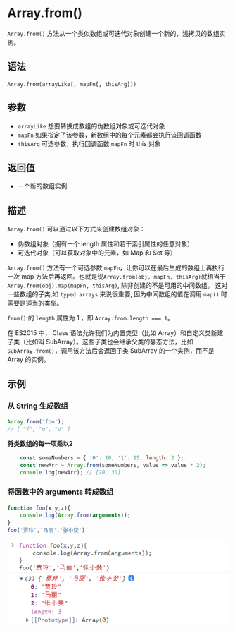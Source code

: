 # Array.from()

`Array.from()` 方法从一个类似数组或可迭代对象创建一个新的，浅拷贝的数组实例。

## **语法**

```
Array.from(arrayLike[, mapFn[, thisArg]])
```

## **参数**

- `arrayLike`  想要转换成数组的伪数组对象或可迭代对象
- `mapFn` 如果指定了该参数，新数组中的每个元素都会执行该回调函数
- `thisArg` 可选参数，执行回调函数 `mapFn` 时 this 对象

## **返回值**

- 一个新的数组实例

## **描述**

`Array.from()` 可以通过以下方式来创建数组对象：

- 伪数组对象（拥有一个 length 属性和若干索引属性的任意对象）
- 可迭代对象（可以获取对象中的元素，如 Map 和 Set 等）



`Array.from()` 方法有一个可选参数 `mapFn`，让你可以在最后生成的数组上再执行一次 map 方法后再返回。也就是说`Array.from(obj, mapFn, thisArg)`就相当于`Array.from(obj).map(mapFn, thisArg)`, 除非创建的不是可用的中间数组。 这对一些数组的子类,如 `typed arrays` 来说很重要, 因为中间数组的值在调用 `map()` 时需要是适当的类型。

`from()` 的 `length` 属性为 1 ，即 `Array.from.length === 1`。

在 ES2015 中， Class 语法允许我们为内置类型（比如 Array）和自定义类新建子类（比如叫 SubArray）。这些子类也会继承父类的静态方法，比如 `SubArray.from()`，调用该方法后会返回子类 SubArray 的一个实例，而不是 Array 的实例。

## **示例**

### **从** **String** **生成数组**

```js
Array.from('foo');
// [ "f", "o", "o" ]
```

**将类数组的每一项乘以2**

```js
    const someNumbers = { '0': 10, '1': 15, length: 2 };
    const newArr = Array.from(someNumbers, value => value * 2);
    console.log(newArr); // [20, 30]
```

### 将函数中的 arguments 转成数组

```js
function foo(x,y,z){
    console.log(Array.from(arguments));
}
foo('贾玲','马丽','张小斐')
```

![images](../images6/220/1.png)